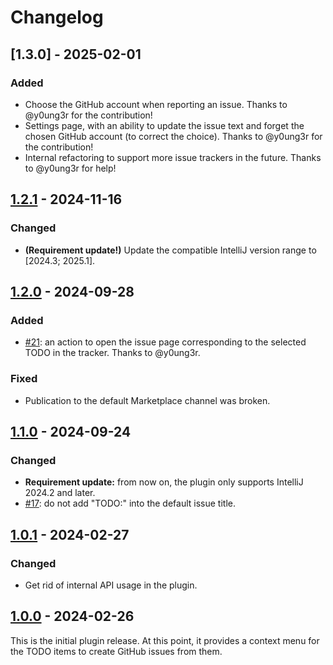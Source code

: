 <!--
SPDX-FileCopyrightText: 2024-2025 Todosaurus contributors <https://github.com/ForNeVeR/Todosaurus>

SPDX-License-Identifier: MIT
-->

Changelog
=========

## [1.3.0] - 2025-02-01
### Added
- Choose the GitHub account when reporting an issue. Thanks to @y0ung3r for the contribution!
- Settings page, with an ability to update the issue text and forget the chosen GitHub account (to correct the choice).  Thanks to @y0ung3r for the contribution!
- Internal refactoring to support more issue trackers in the future. Thanks to @y0ung3r for help!

## [1.2.1] - 2024-11-16
### Changed
- **(Requirement update!)** Update the compatible IntelliJ version range to \[2024.3; 2025.1\].

## [1.2.0] - 2024-09-28
### Added
- [#21](https://github.com/ForNeVeR/Todosaurus/issues/21): an action to open the issue page corresponding to the selected TODO in the tracker. Thanks to @y0ung3r.

### Fixed
- Publication to the default Marketplace channel was broken.

## [1.1.0] - 2024-09-24
### Changed
- **Requirement update:** from now on, the plugin only supports IntelliJ 2024.2 and later.
- [#17](https://github.com/ForNeVeR/Todosaurus/issues/17): do not add "TODO:" into the default issue title.

## [1.0.1] - 2024-02-27
### Changed
- Get rid of internal API usage in the plugin.

## [1.0.0] - 2024-02-26
This is the initial plugin release. At this point, it provides a context menu for the TODO items to create GitHub issues from them.

[Unreleased]: https://github.com/ForNeVeR/Todosaurus/compare/v1.2.1...HEAD
[1.2.1]: https://github.com/ForNeVeR/Todosaurus/compare/v1.2.0...v1.2.1
[1.2.0]: https://github.com/ForNeVeR/Todosaurus/compare/v1.1.0...v1.2.0
[1.1.0]: https://github.com/ForNeVeR/Todosaurus/compare/v1.0.1...v1.1.0
[1.0.1]: https://github.com/ForNeVeR/Todosaurus/compare/v1.0.0...v1.0.1
[1.0.0]: https://github.com/ForNeVeR/Todosaurus/commits/v1.0.0
